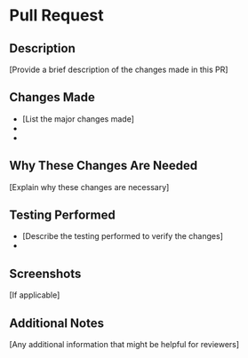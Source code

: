 # Pull Request

## Description
[Provide a brief description of the changes made in this PR]

## Changes Made
- [List the major changes made]
- 
- 

## Why These Changes Are Needed
[Explain why these changes are necessary]

## Testing Performed
- [Describe the testing performed to verify the changes]
- 

## Screenshots
[If applicable]

## Additional Notes
[Any additional information that might be helpful for reviewers]
